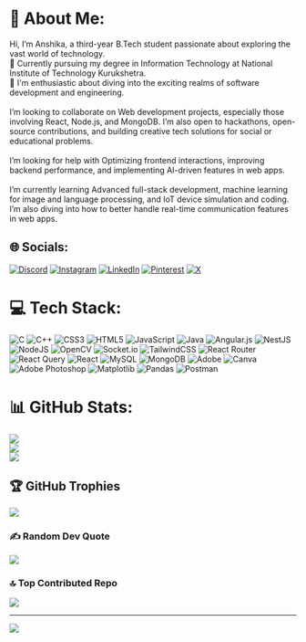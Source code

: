 # 💫 About Me:
Hi, I’m Anshika, a third-year B.Tech student passionate about exploring the vast world of technology.<br>🚀 Currently pursuing my degree in Information Technology at National Institute of Technology Kurukshetra.<br>👀 I'm enthusiastic about diving into the exciting realms of software development and engineering.<br><br>I’m looking to collaborate on Web development projects, especially those involving React, Node.js, and MongoDB. I’m also open to hackathons, open-source contributions, and building creative tech solutions for social or educational problems.<br><br>I’m looking for help with Optimizing frontend interactions, improving backend performance, and implementing AI-driven features in web apps.<br><br>I’m currently learning Advanced full-stack development, machine learning for image and language processing, and IoT device simulation and coding. I’m also diving into how to better handle real-time communication features in web apps.


## 🌐 Socials:
[![Discord](https://img.shields.io/badge/Discord-%237289DA.svg?logo=discord&logoColor=white)](https://discord.gg/https://discord.gg/P8ZtAHFRSs) [![Instagram](https://img.shields.io/badge/Instagram-%23E4405F.svg?logo=Instagram&logoColor=white)](https://instagram.com/https://www.instagram.com/anshika494_/) [![LinkedIn](https://img.shields.io/badge/LinkedIn-%230077B5.svg?logo=linkedin&logoColor=white)](https://linkedin.com/in/https://www.linkedin.com/in/anshika-yadav-9002b8199/) [![Pinterest](https://img.shields.io/badge/Pinterest-%23E60023.svg?logo=Pinterest&logoColor=white)](https://pinterest.com/https://in.pinterest.com/anshi040904/) [![X](https://img.shields.io/badge/X-black.svg?logo=X&logoColor=white)](https://x.com/anshika494_) 

# 💻 Tech Stack:
![C](https://img.shields.io/badge/c-%2300599C.svg?style=for-the-badge&logo=c&logoColor=white) ![C++](https://img.shields.io/badge/c++-%2300599C.svg?style=for-the-badge&logo=c%2B%2B&logoColor=white) ![CSS3](https://img.shields.io/badge/css3-%231572B6.svg?style=for-the-badge&logo=css3&logoColor=white) ![HTML5](https://img.shields.io/badge/html5-%23E34F26.svg?style=for-the-badge&logo=html5&logoColor=white) ![JavaScript](https://img.shields.io/badge/javascript-%23323330.svg?style=for-the-badge&logo=javascript&logoColor=%23F7DF1E) ![Java](https://img.shields.io/badge/java-%23ED8B00.svg?style=for-the-badge&logo=openjdk&logoColor=white) ![Angular.js](https://img.shields.io/badge/angular.js-%23E23237.svg?style=for-the-badge&logo=angularjs&logoColor=white) ![NestJS](https://img.shields.io/badge/nestjs-%23E0234E.svg?style=for-the-badge&logo=nestjs&logoColor=white) ![NodeJS](https://img.shields.io/badge/node.js-6DA55F?style=for-the-badge&logo=node.js&logoColor=white) ![OpenCV](https://img.shields.io/badge/opencv-%23white.svg?style=for-the-badge&logo=opencv&logoColor=white) ![Socket.io](https://img.shields.io/badge/Socket.io-black?style=for-the-badge&logo=socket.io&badgeColor=010101) ![TailwindCSS](https://img.shields.io/badge/tailwindcss-%2338B2AC.svg?style=for-the-badge&logo=tailwind-css&logoColor=white) ![React Router](https://img.shields.io/badge/React_Router-CA4245?style=for-the-badge&logo=react-router&logoColor=white) ![React Query](https://img.shields.io/badge/-React%20Query-FF4154?style=for-the-badge&logo=react%20query&logoColor=white) ![React](https://img.shields.io/badge/react-%2320232a.svg?style=for-the-badge&logo=react&logoColor=%2361DAFB) ![MySQL](https://img.shields.io/badge/mysql-4479A1.svg?style=for-the-badge&logo=mysql&logoColor=white) ![MongoDB](https://img.shields.io/badge/MongoDB-%234ea94b.svg?style=for-the-badge&logo=mongodb&logoColor=white) ![Adobe](https://img.shields.io/badge/adobe-%23FF0000.svg?style=for-the-badge&logo=adobe&logoColor=white) ![Canva](https://img.shields.io/badge/Canva-%2300C4CC.svg?style=for-the-badge&logo=Canva&logoColor=white) ![Adobe Photoshop](https://img.shields.io/badge/adobe%20photoshop-%2331A8FF.svg?style=for-the-badge&logo=adobe%20photoshop&logoColor=white) ![Matplotlib](https://img.shields.io/badge/Matplotlib-%23ffffff.svg?style=for-the-badge&logo=Matplotlib&logoColor=black) ![Pandas](https://img.shields.io/badge/pandas-%23150458.svg?style=for-the-badge&logo=pandas&logoColor=white) ![Postman](https://img.shields.io/badge/Postman-FF6C37?style=for-the-badge&logo=postman&logoColor=white)
# 📊 GitHub Stats:
![](https://github-readme-stats.vercel.app/api?username=anshika494&theme=dark&hide_border=false&include_all_commits=true&count_private=true)<br/>
![](https://nirzak-streak-stats.vercel.app/?user=anshika494&theme=dark&hide_border=false)<br/>
![](https://github-readme-stats.vercel.app/api/top-langs/?username=anshika494&theme=dark&hide_border=false&include_all_commits=true&count_private=true&layout=compact)

## 🏆 GitHub Trophies
![](https://github-profile-trophy.vercel.app/?username=anshika494&theme=radical&no-frame=false&no-bg=false&margin-w=4)

### ✍️ Random Dev Quote
![](https://quotes-github-readme.vercel.app/api?type=horizontal&theme=radical)

### 🔝 Top Contributed Repo
![](https://github-contributor-stats.vercel.app/api?username=anshika494&limit=5&theme=dark&combine_all_yearly_contributions=true)

---
[![](https://visitcount.itsvg.in/api?id=anshika494&icon=0&color=0)](https://visitcount.itsvg.in)

<!-- Proudly created with GPRM ( https://gprm.itsvg.in ) -->
